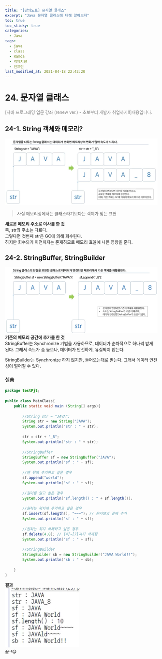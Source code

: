 ```yaml
---
title: "[강의노트] 문자열 클래스"
excerpt: "Java 문자열 클래스에 대해 알아보자"
toc: true
toc_sticky: true
categories:
  - Java
tags:
  - java
  - class
  - Ramda
  - 객체지향
  - 인프런
last_modified_at: 2021-04-18 22:42:20
---
```


# 24. 문자열 클래스
<span style="color:grey">[자바 프로그래밍 입문 강좌 (renew ver.) - 초보부터 개발자 취업까지!!]내용입니다.</span>

## 24-1. String 객체와 메모리?
![이미지](/assets/images/JAVA/Stringclass/sc1.png)
> 사실 메모리상에서는 클래스라기보다는 객체가 맞는 표현  
  
**새로운 메모리 주소로 이사를 한 것**  
즉, str의 주소는 다르다.  
그렇다면 첫번째 str은 GC에 의해 회수된다.  
하지만 회수되기 이전까지는 존재하므로 메모리 효율에 나쁜 영향을 준다.  
  
 ## 24-2. StringBuffer, StringBuilder
![이미지](/assets/images/JAVA/Stringclass/sc2.png)  
**기존의 메모리 공간에 추가를 한 것**  
StringBuffer는 Synchronize 기법을 사용하므로,
데이터가 순차적으로 하나씩 받게 된다.
그래서 속도가 좀 늦으나, 데이터가 안전하게, 유실되지 않는다.  
  
StringBuilder는 Synchronize 하지 않지만,
들어오는대로 받는다. 그래서 데이터 안전성이 떨어질 수 있다.  
  
### 실습  
  
```java
package testPjt;

public class MainClass{
    public static void main (String[] args){

        //String str = "JAVA";
        String str = new String("JAVA");
        System.out.println("str : " + str);
        
        str = str + "_8";
        System.out.println("str : " + str);

        //StringBuffer
        StringBuffer sf = new StringBuffer("JAVA");
        System.out.println("sf : " + sf);
        
        //맨 뒤에 추가하고 싶은 경우
        sf.append("world");  
        System.out.println("sf : " + sf);

        //길이를 알고 싶은 경우
        System.out.println("sf.length() : " + sf.length());

        //원하는 위치에 추가하고 싶은 경우
        sf.insert(sf.length(), "~~~"); // 문자열의 끝에 추가
        System.out.println("sf : " + sf);

        //원하는 위치 삭제하고 싶은 경우
        sf.delete(4,8); // [4]~[7]까지 삭제됨
        System.out.println("sf : " + sf);

        //StringBuilder
        StringBuilder sb = new StringBuilder("JAVA World!!");
        System.out.println("sb : " + sb);

    }
}
```
  
**결과**  
![이미지](/assets/images/JAVA/Stringclass/sc3.png)  
끝-!😋